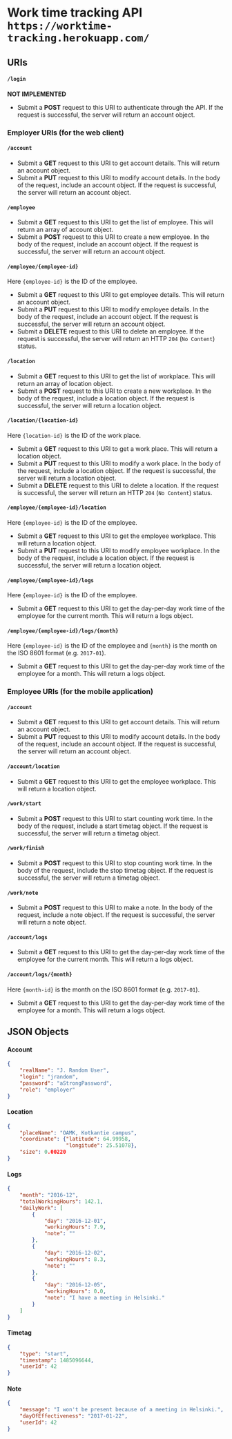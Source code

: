 # Work time tracking API `https://worktime-tracking.herokuapp.com/`

## URIs

#### `/login`

**NOT IMPLEMENTED**
* Submit a **POST** request to this URI to authenticate through the API. If the request is successful, the server will return an account object.

### Employer URIs (for the web client)

#### `/account`

* Submit a **GET** request to this URI to get account details. This will return an account object.
* Submit a **PUT** request to this URI to modify account details. In the body of the request, include an account object. If the request is successful, the server will return an account object.

#### `/employee`

* Submit a **GET** request to this URI to get the list of employee. This will return an array of account object.
* Submit a **POST** request to this URI to create a new employee. In the body of the request, include an account object. If the request is successful, the server will return an account object.

#### `/employee/{employee-id}`

Here `{employee-id}` is the ID of the employee.
* Submit a **GET** request to this URI to get employee details. This will return an account object.
* Submit a **PUT** request to this URI to modify employee details. In the body of the request, include an account object. If the request is successful, the server will return an account object.
* Submit a **DELETE** request to this URI to delete an employee. If the request is successful, the server will return an HTTP `204` (`No Content`) status.

#### `/location`

* Submit a **GET** request to this URI to get the list of workplace. This will return an array of location object.
* Submit a **POST** request to this URI to create a new workplace. In the body of the request, include a location object. If the request is successful, the server will return a location object.

#### `/location/{location-id}`

Here `{location-id}` is the ID of the work place.
* Submit a **GET** request to this URI to get a work place. This will return a location object.
* Submit a **PUT** request to this URI to modify a work place. In the body of the request, include a location object. If the request is successful, the server will return a location object.
* Submit a **DELETE** request to this URI to delete a location. If the request is successful, the server will return an HTTP `204` (`No Content`) status.

#### `/employee/{employee-id}/location`

Here `{employee-id}` is the ID of the employee.
* Submit a **GET** request to this URI to get the employee workplace. This will return a location object.
* Submit a **PUT** request to this URI to modify employee workplace. In the body of the request, include a location object. If the request is successful, the server will return a location object.

#### `/employee/{employee-id}/logs`

Here `{employee-id}` is the ID of the employee.
* Submit a **GET** request to this URI to get the day-per-day work time of the employee for the current month. This will return a logs object.

#### `/employee/{employee-id}/logs/{month}`

Here `{employee-id}` is the ID of the employee and `{month}` is the month on the ISO 8601 format (e.g. `2017-01`).
* Submit a **GET** request to this URI to get the day-per-day work time of the employee for a month. This will return a logs object.

### Employee URIs (for the mobile application)

#### `/account`

* Submit a **GET** request to this URI to get account details. This will return an account object.
* Submit a **PUT** request to this URI to modify account details. In the body of the request, include an account object. If the request is successful, the server will return an account object.

#### `/account/location`

* Submit a **GET** request to this URI to get the employee workplace. This will return a location object.

#### `/work/start`

* Submit a **POST** request to this URI to start counting work time. In the body of the request, include a start timetag object. If the request is successful, the server will return a timetag object.

#### `/work/finish`

* Submit a **POST** request to this URI to stop counting work time. In the body of the request, include the stop timetag object. If the request is successful, the server will return a timetag object.

#### `/work/note`

* Submit a **POST** request to this URI to make a note. In the body of the request, include a note object. If the request is successful, the server will return a note object.

#### `/account/logs`

* Submit a **GET** request to this URI to get the day-per-day work time of the employee for the current month. This will return a logs object.

#### `/account/logs/{month}`

Here `{month-id}` is the month on the ISO 8601 format (e.g. `2017-01`).
* Submit a **GET** request to this URI to get the day-per-day work time of the employee for a month. This will return a logs object.

## JSON Objects

#### Account

```json
{
    "realName": "J. Random User",
    "login": "jrandom",
    "password": "aStrongPassword",
    "role": "employer"
}
```

#### Location

```json
{
    "placeName": "OAMK, Kotkantie campus",
    "coordinate": {"latitude": 64.99958,
                   "longitude": 25.51078},
    "size": 0.00220
}
```

#### Logs

```json
{
    "month": "2016-12",
    "totalWorkingHours": 142.1,
    "dailyWork": [
        {
            "day": "2016-12-01",
            "workingHours": 7.9,
            "note": ""
        },
        {
            "day": "2016-12-02",
            "workingHours": 8.3,
            "note": ""
        },
        {
            "day": "2016-12-05",
            "workingHours": 0.0,
            "note": "I have a meeting in Helsinki."
        }
    ]
}
```

#### Timetag

```json
{
    "type": "start",
    "timestamp": 1485096644,
    "userId": 42
}
```

#### Note

```json
{
    "message": "I won't be present because of a meeting in Helsinki.",
    "dayOfEffectiveness": "2017-01-22",
    "userId": 42
}
```
